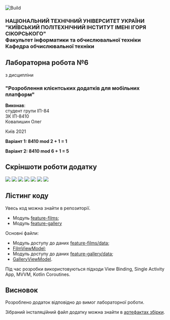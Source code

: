 ![Build](https://github.com/ALEGATOR1209/MobileLabs/workflows/Android%20.apk%20builder/badge.svg)

### НАЦІОНАЛЬНИЙ ТЕХНІЧНИЙ УНІВЕРСИТЕТ УКРАЇНИ<br/>"КИЇВСЬКИЙ ПОЛІТЕХНІЧНИЙ ІНСТИТУТ ІМЕНІ ІГОРЯ СІКОРСЬКОГО"<br/>Факультет інформатики та обчислювальної техніки<br/>Кафедра обчислювальної техніки

## Лабораторна робота №6
з дисципліни
### "Розроблення клієнтських додатків для мобільних платформ"

__Виконав__:<br/>
студент групи ІП-84<br/>
ЗК ІП-8410<br/>
Ковалишин Олег

Київ 2021

__Варіант 1: 8410 mod 2 + 1 = 1__

__Варіант 2: 8410 mod 6 + 1 = 5__

## Скріншоти роботи додатку
![](screenshots/lab6pic1.png)
![](screenshots/lab6pic2.png)
![](screenshots/lab6pic3.png)
![](screenshots/lab6pic4.png)
![](screenshots/lab6pic5.png)
![](screenshots/lab6pic6.png)
![](screenshots/lab6.gif)

## Лістинг коду
Увесь код можна знайти в репозиторії.
* Модуль [feature-films](feature-films);
* Модуль [feature-gallery](feature-gallery)

Основні файли:
* Модуль доступу до даних [feature-films/data](feature-films/src/main/java/ua/kpi/comsys/ip8410/feature_films/data);
* [FilmViewModel](feature-films/src/main/java/ua/kpi/comsys/ip8410/feature_films/ui/FilmViewModel.kt);
* Модуль доступу до даних [feature-gallery/data](feature-gallery/src/main/java/ua/kpi/comsys/ip8410/feature_gallery/data);
* [GalleryViewModel](feature-gallery/src/main/java/ua/kpi/comsys/ip8410/feature_gallery/ui/GalleryViewModel.kt).

Під час розробки використовуються підходи View Binding, Single Activity App, MVVM, Kotlin Coroutines.

## Висновок
Розроблено додаток відповідно до вимог лабораторної роботи.

Зібраний інсталяційний файл додатку можна знайти в [артефактах збірки](https://github.com/ALEGATOR1209/MobileLabs/actions).

